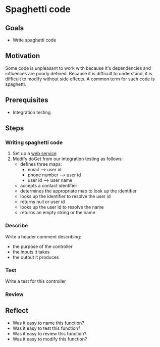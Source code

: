 # Spaghetti code

## Goals

* Write spaghetti code

## Motivation

Some code is unpleasant to work with because it's dependencies and influences are poorly defined. Because it is difficult to understand, it is difficult to modify without side effects. A common term for such code is spaghetti.

## Prerequisites

* Integration testing

## Steps

### Writing spaghetti code

1. Set up a [web service](exercises/service.md)
2. Modify doGet from our integration testing as follows:
    * defines three maps:
    	* email --> user id
    	* phone number --> user id
    	* user id --> user name
    * accepts a contact identifier
    * determines the appropriate map to look up the identifier
    * looks up the identifier to resolve the user id
    * returns null or user id
    * looks up the user id to resolve the name
    * returns an empty string or the name

### Describe

Write a header comment describing:
* the purpose of the controller
* the inputs it takes
* the output it produces

### Test

Write a test for this controller

### Review

## Reflect

* Was it easy to name this function?
* Was it easy to test this function?
* Was it easy to review this function?
* Was it easy to modify this function?
